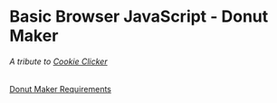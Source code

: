 # Basic Browser JavaScript - Donut Maker
###### A tribute to [Cookie Clicker](https://orteil.dashnet.org/cookieclicker/)

[Donut Maker Requirements](wecancodeit-materials.netlify.app)
